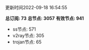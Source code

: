 更新时间2022-09-18 16:54:55

**总订阅: 73**
**总节点: 3057**
**有效节点: 941**
- ss节点: 571
- v2ray节点: 305
- trojan节点: 65
